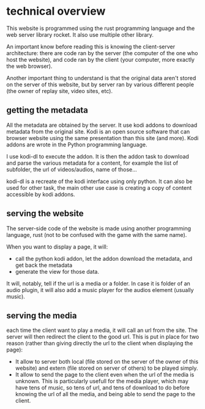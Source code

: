 # technical overview

This website is programmed using the rust programming language and the web server library rocket. It also use multiple other library.

An important know before reading this is knowing the client-server architecture: there are code ran by the server (the computer of the one who host the website), and code ran by the client (your computer, more exactly the web browser).

Another important thing to understand is that the original data aren't stored on the server of this website, but by server ran by various different people (the owner of replay site, video sites, etc).

## getting the metadata
All the metadata are obtained by the server. It use kodi addons to download metadata from the original site. Kodi is an open source software that can browser website using the same presentation than this site (and more). Kodi addons are wrote in the Python programming language.

I use kodi-dl to execute the addon. It is then the addon task to download and parse the various metadata for a content, for example the list of subfolder, the url of videos/audios, name of those...

kodi-dl is a recreate of the kodi interface using only python. It can also be used for other task, the main other use case is creating a copy of content accessible by kodi addons.

## serving the website
The server-side code of the website is made using another programming language, rust (not to be confused with the game with the same name).

When you want to display a page, it will:
- call the python kodi addon, let the addon download the metadata, and get back the metadata
- generate the view for those data.

It will, notably, tell if the url is a media or a folder. In case it is folder of an audio plugin, it will also add a music player for the audios element (usually music).

## serving the media
each time the client want to play a media, it will call an url from the site. The server will then redirect the client to the good url. This is put in place for two reason (rather than giving directly the url to the client when displaying the page):
- It allow to server both local (file stored on the server of the owner of this website) and extern (file stored on server of others)  to be played simply.
- It allow to send the page to the client even when the url of the media is unknown. This is particularly usefull for the media player, which may have tens of music, so tens of url, and tens of download to do before knowing the url of all the media, and being able to send the page to the client.
